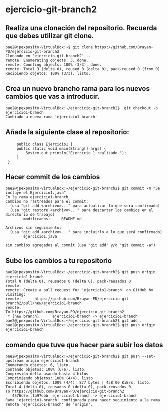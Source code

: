 # ejercicio-git-branch2
## Realiza una clonación del repositorio. Recuerda que debes utilizar git clone.
```code
bae2@jpexposito-VirtualBox:~$ git clone https://github.com/Brayan-PD/ejercicio-git-branch2
Clonando en 'ejercicio-git-branch2'...
remote: Enumerating objects: 3, done.
remote: Counting objects: 100% (3/3), done.
remote: Total 3 (delta 0), reused 0 (delta 0), pack-reused 0 (from 0)
Recibiendo objetos: 100% (3/3), listo.
```
## Crea un nuevo brancho rama para los nuevos cambios que vas a introducir.
```code
bae2@jpexposito-VirtualBox:~/ejercicio-git-branch2$  git checkout -b ejercicio1-branch
Cambiado a nueva rama 'ejercicio1-branch'
```
## Añade la siguiente clase al repositorio:
```code
     public class Ejercicio1 {
     public static void main(String[] args) {
         System.out.println("Ejercicio 1 realizado.");
     }
 }    
```
## Hacer commit de los cambios
```code
bae2@jpexposito-VirtualBox:~/ejercicio-git-branch2$ git commit -m "Se incluye el Ejercicio1.java"
En la rama ejercicio1-branch
Cambios no rastreados para el commit:
  (usa "git add <archivo>..." para actualizar lo que será confirmado)
  (usa "git restore <archivo>..." para descartar los cambios en el directorio de trabajo)
        modificados:     README.md

Archivos sin seguimiento:
  (usa "git add <archivo>..." para incluirlo a lo que será confirmado)
        ejercicio1.java

sin cambios agregados al commit (usa "git add" y/o "git commit -a")
```
## Sube los cambios a tu repositorio
```code
bae2@jpexposito-VirtualBox:~/ejercicio-git-branch2$ git push origin ejercicio1-branch
Total 0 (delta 0), reusados 0 (delta 0), pack-reusados 0
remote: 
remote: Create a pull request for 'ejercicio1-branch' on GitHub by visiting:
remote:      https://github.com/Brayan-PD/ejercicio-git-branch2/pull/new/ejercicio1-branch
remote: 
To https://github.com/Brayan-PD/ejercicio-git-branch2
 * [new branch]      ejercicio1-branch -> ejercicio1-branch
bae2@jpexposito-VirtualBox:~/ejercicio-git-branch2$ git add .
bae2@jpexposito-VirtualBox:~/ejercicio-git-branch2$ git push origin ejercicio1-branch
```
## comando que tuve que hacer para subir los datos
```code
bae2@jpexposito-VirtualBox:~/ejercicio-git-branch2$ git push --set-upstream origin ejercicio1-branch
Enumerando objetos: 6, listo.
Contando objetos: 100% (6/6), listo.
Compresión delta usando hasta 4 hilos
Comprimiendo objetos: 100% (4/4), listo.
Escribiendo objetos: 100% (4/4), 877 bytes | 438.00 KiB/s, listo.
Total 4 (delta 0), reusados 0 (delta 0), pack-reusados 0
To https://github.com/Brayan-PD/ejercicio-git-branch2
   4576c5e..1b97dbb  ejercicio1-branch -> ejercicio1-branch
Rama 'ejercicio1-branch' configurada para hacer seguimiento a la rama remota 'ejercicio1-branch' de 'origin'.
```